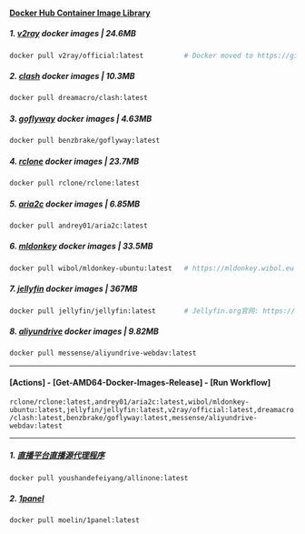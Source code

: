 #### [Docker Hub Container Image Library](https://hub.docker.com/)

##### 1. [v2ray]( https://hub.docker.com/r/v2ray/official ) docker images | 24.6MB

   ```dockerfile
   docker pull v2ray/official:latest          # Docker moved to https://github.com/v2fly/docker⁠
   ```

##### 2. [clash](https://hub.docker.com/r/dreamacro/clash) docker images | 10.3MB

```dockerfile
docker pull dreamacro/clash:latest
```

##### 3. [goflyway](https://hub.docker.com/r/benzbrake/goflyway) docker images | 4.63MB

```dockerfile
docker pull benzbrake/goflyway:latest
```

##### 4. [rclone](https://hub.docker.com/r/rclone/rclone) docker images | 23.7MB

```dockerfile
docker pull rclone/rclone:latest
```

##### 5. [aria2c](https://hub.docker.com/r/andrey01/aria2c ) docker images | 6.85MB

```dockerfile
docker pull andrey01/aria2c:latest
```

##### 6. [mldonkey](https://hub.docker.com/r/wibol/mldonkey-ubuntu) docker images | 33.5MB

```dockerfile
docker pull wibol/mldonkey-ubuntu:latest   # https://mldonkey.wibol.eu 
```

##### 7. [jellyfin](https://hub.docker.com/r/jellyfin/jellyfin) docker images | 367MB

```dockerfile
docker pull jellyfin/jellyfin:latest       # Jellyfin.org官网: https://jellyfin.org/downloads/docker
```

##### 8. [aliyundrive](https://hub.docker.com/r/messense/aliyundrive-webdav) docker images | 9.82MB

```dockerfile
docker pull messense/aliyundrive-webdav:latest
```

---
#### [Actions] - [Get-AMD64-Docker-Images-Release] - [Run Workflow]

`rclone/rclone:latest,andrey01/aria2c:latest,wibol/mldonkey-ubuntu:latest,jellyfin/jellyfin:latest,v2ray/official:latest,dreamacro/clash:latest,benzbrake/goflyway:latest,messense/aliyundrive-webdav:latest`

---

##### 1. [直播平台直播源代理程序](https://hub.docker.com/r/youshandefeiyang/allinone)

```dockerfile
docker pull youshandefeiyang/allinone:latest
```

##### 2. [1panel](https://hub.docker.com/r/moelin/1panel)

```dockerfile
docker pull moelin/1panel:latest
```
